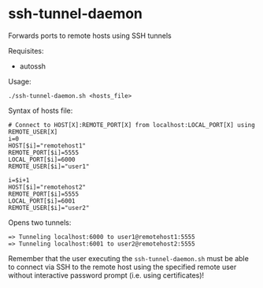 ssh-tunnel-daemon
=================

Forwards ports to remote hosts using SSH tunnels

Requisites:
* autossh

Usage:

	./ssh-tunnel-daemon.sh <hosts_file>

Syntax of hosts file:

```
# Connect to HOST[X]:REMOTE_PORT[X] from localhost:LOCAL_PORT[X] using REMOTE_USER[X]
i=0
HOST[$i]="remotehost1"
REMOTE_PORT[$i]=5555
LOCAL_PORT[$i]=6000
REMOTE_USER[$i]="user1"

i=$i+1
HOST[$i]="remotehost2"
REMOTE_PORT[$i]=5555
LOCAL_PORT[$i]=6001
REMOTE_USER[$i]="user2"
```

Opens two tunnels:

```
=> Tunneling localhost:6000 to user1@remotehost1:5555
=> Tunneling localhost:6001 to user2@remotehost2:5555
```

Remember that the user executing the `ssh-tunnel-daemon.sh` must be able to connect via SSH to the remote host using the specified remote user without interactive password prompt (i.e. using certificates)!
